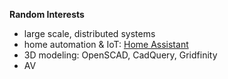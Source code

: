 **Random Interests**

* large scale, distributed systems
* home automation & IoT: [Home Assistant](https://www.home-assistant.io/)
* 3D modeling: OpenSCAD, CadQuery, Gridfinity
* AV
